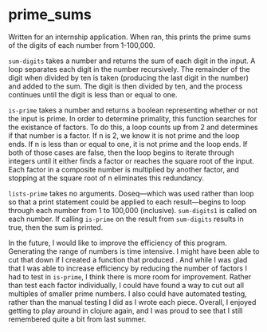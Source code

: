 # prime_sums

Written for an internship application. When ran, this prints the prime sums of the digits of each number from 1-100,000.

`sum-digits` takes a number and returns the sum of each digit in the input. A loop separates each digit in the number recursively. The remainder of the digit when divided by ten is taken (producing the last digit in the number) and added to the sum. The digit is then divided by ten, and the process continues until the digit is less than or equal to one. 

`is-prime` takes a number and returns a boolean representing whether or not the input is prime. In order to determine primality, this function searches for the existance of factors. To do this, a loop counts up from 2 and determines if that number is a factor. If n is 2, we know it is not prime and the loop ends. If n is less than or equal to one, it is not prime and the loop ends. If both of those cases are false, then the loop begins to iterate through integers until it either finds a factor or reaches the square root of the input. Each factor in a composite number is multiplied by another factor, and stopping at the square root of n eliminates this redundancy. 

`lists-prime` takes no arguments. Doseq&mdash;which was used rather than loop so that a print statement could be applied to each result&mdash;begins to loop through each number from 1 to 100,000 (inclusive). `sum-digits1` is called on each number. If calling `is-prime` on the result from `sum-digits` results in true, then the sum is printed.

In the future, I would like to improve the efficiency of this program. Generating the range of numbers is time intensive. I might have been able to cut that down if I created a function that produced . And while I was glad that I was able to increase efficiency by reducing the number of factors I had to test in `is-prime`, I think there is more room for improvement. Rather than test each factor individually, I could have found a way to cut out all multiples of smaller prime numbers. I also could have automated testing, rather than the manual testing I did as I wrote each piece. Overall, I enjoyed getting to play around in clojure again, and I was proud to see that I still remembered quite a bit from last summer.  
